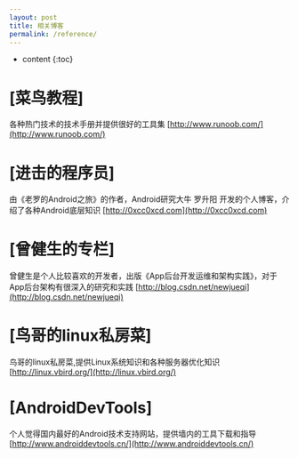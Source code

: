 ```yaml
---
layout: post
title: 相关博客
permalink: /reference/
---
```


* content
{:toc}


[菜鸟教程]
=====================
各种热门技术的技术手册并提供很好的工具集
[http://www.runoob.com/](http://www.runoob.com/)

[进击的程序员]
=====================
由《老罗的Android之旅》的作者，Android研究大牛 罗升阳 开发的个人博客，介绍了各种Android底层知识
[http://0xcc0xcd.com](http://0xcc0xcd.com)

[曾健生的专栏]
=====================
曾健生是个人比较喜欢的开发者，出版《App后台开发运维和架构实践》，对于App后台架构有很深入的研究和实践
[http://blog.csdn.net/newjueqi](http://blog.csdn.net/newjueqi)

[鸟哥的linux私房菜]
=====================
鸟哥的linux私房菜,提供Linux系统知识和各种服务器优化知识 
[http://linux.vbird.org/](http://linux.vbird.org/)

[AndroidDevTools]
=====================
个人觉得国内最好的Android技术支持网站，提供墙内的工具下载和指导
[http://www.androiddevtools.cn/](http://www.androiddevtools.cn/)

